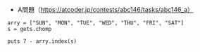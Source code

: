 - A問題（https://atcoder.jp/contests/abc146/tasks/abc146_a）

```
arry = ["SUN", "MON", "TUE", "WED", "THU", "FRI", "SAT"]
s = gets.chomp

puts 7 - arry.index(s)
```
